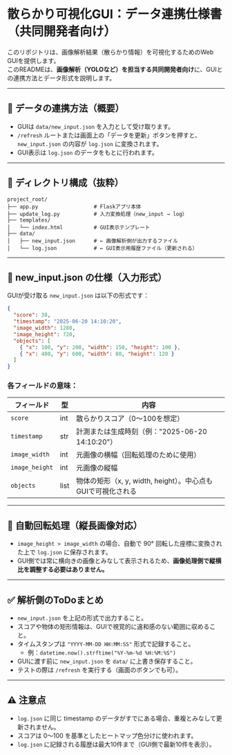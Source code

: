 # 散らかり可視化GUI：データ連携仕様書（共同開発者向け）

このリポジトリは、画像解析結果（散らかり情報）を可視化するためのWeb GUIを提供します。  
このREADMEは、**画像解析（YOLOなど）を担当する共同開発者向け**に、GUIとの連携方法とデータ形式を説明します。

---

## 🔗 データの連携方法（概要）

- GUIは `data/new_input.json` を入力として受け取ります。
- `/refresh` ルートまたは画面上の「データを更新」ボタンを押すと、`new_input.json` の内容が `log.json` に変換されます。
- GUI表示は `log.json` のデータをもとに行われます。

---

## 📁 ディレクトリ構成（抜粋）

```
project_root/
├── app.py                  # Flaskアプリ本体
├── update_log.py           # 入力変換処理（new_input → log）
├── templates/
│   └── index.html          # GUI表示テンプレート
├── data/
│   ├── new_input.json      # ← 画像解析側が出力するファイル
│   └── log.json            # ← GUI表示用履歴ファイル（更新される）
```

---

## 📄 new_input.json の仕様（入力形式）

GUIが受け取る `new_input.json` は以下の形式です：

```json
{
  "score": 38,
  "timestamp": "2025-06-20 14:10:20",
  "image_width": 1280,
  "image_height": 720,
  "objects": [
    { "x": 100, "y": 200, "width": 150, "height": 100 },
    { "x": 400, "y": 600, "width": 80, "height": 120 }
  ]
}
```

### 各フィールドの意味：

| フィールド       | 型     | 内容                                                         |
|------------------|--------|--------------------------------------------------------------|
| `score`          | int    | 散らかりスコア（0〜100を想定）                              |
| `timestamp`      | str    | 計測または生成時刻（例："2025-06-20 14:10:20"）             |
| `image_width`    | int    | 元画像の横幅（回転処理のために使用）                         |
| `image_height`   | int    | 元画像の縦幅                                                 |
| `objects`        | list   | 物体の矩形（x, y, width, height）。中心点もGUIで可視化される |

---

## 🔄 自動回転処理（縦長画像対応）

- `image_height > image_width` の場合、自動で 90° 回転した座標に変換された上で `log.json` に保存されます。
- GUI側では常に横向きの画像とみなして表示されるため、**画像処理側で縦横比を調整する必要はありません。**

---

## ✅ 解析側のToDoまとめ

- `new_input.json` を上記の形式で出力すること。
- スコアや物体の矩形情報は、GUIで視覚的に違和感のない範囲に収めること。
- タイムスタンプは `"YYYY-MM-DD HH:MM:SS"` 形式で記録すること。
  - 例：`datetime.now().strftime("%Y-%m-%d %H:%M:%S")`
- GUIに渡す前に `new_input.json` を `data/` に上書き保存すること。
- テストの際は `/refresh` を実行する（画面のボタンでも可）。

---

## ⚠ 注意点

- `log.json` に同じ timestamp のデータがすでにある場合、重複とみなして更新されません。
- スコアは 0〜100 を基準としたヒートマップ色分けに使われます。
- `log.json` に記録される履歴は最大10件まで（GUI側で最新10件を表示）。
